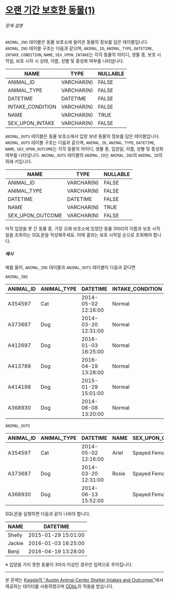 # [오랜 기간 보호한 동물(1)](https://school.programmers.co.kr/learn/courses/30/lessons/59044)


###### 문제 설명


`ANIMAL_INS` 테이블은 동물 보호소에 들어온 동물의 정보를 담은 테이블입니다. `ANIMAL_INS` 테이블 구조는 다음과 같으며, `ANIMAL_ID`, `ANIMAL_TYPE`, `DATETIME`, `INTAKE_CONDITION`, `NAME`, `SEX_UPON_INTAKE`는 각각 동물의 아이디, 생물 종, 보호 시작일, 보호 시작 시 상태, 이름, 성별 및 중성화 여부를 나타냅니다.




| NAME | TYPE | NULLABLE |
| --- | --- | --- |
| ANIMAL\_ID | VARCHAR(N) | FALSE |
| ANIMAL\_TYPE | VARCHAR(N) | FALSE |
| DATETIME | DATETIME | FALSE |
| INTAKE\_CONDITION | VARCHAR(N) | FALSE |
| NAME | VARCHAR(N) | TRUE |
| SEX\_UPON\_INTAKE | VARCHAR(N) | FALSE |


`ANIMAL_OUTS` 테이블은 동물 보호소에서 입양 보낸 동물의 정보를 담은 테이블입니다. `ANIMAL_OUTS` 테이블 구조는 다음과 같으며, `ANIMAL_ID`, `ANIMAL_TYPE`, `DATETIME`, `NAME`, `SEX_UPON_OUTCOME`는 각각 동물의 아이디, 생물 종, 입양일, 이름, 성별 및 중성화 여부를 나타냅니다. `ANIMAL_OUTS` 테이블의 `ANIMAL_ID`는 `ANIMAL_INS`의 `ANIMAL_ID`의 외래 키입니다.




| NAME | TYPE | NULLABLE |
| --- | --- | --- |
| ANIMAL\_ID | VARCHAR(N) | FALSE |
| ANIMAL\_TYPE | VARCHAR(N) | FALSE |
| DATETIME | DATETIME | FALSE |
| NAME | VARCHAR(N) | TRUE |
| SEX\_UPON\_OUTCOME | VARCHAR(N) | FALSE |


아직 입양을 못 간 동물 중, 가장 오래 보호소에 있었던 동물 3마리의 이름과 보호 시작일을 조회하는 SQL문을 작성해주세요. 이때 결과는 보호 시작일 순으로 조회해야 합니다.


##### 예시


예를 들어, `ANIMAL_INS` 테이블과 `ANIMAL_OUTS` 테이블이 다음과 같다면


`ANIMAL_INS`




| ANIMAL\_ID | ANIMAL\_TYPE | DATETIME | INTAKE\_CONDITION | NAME | SEX\_UPON\_INTAKE |
| --- | --- | --- | --- | --- | --- |
| A354597 | Cat | 2014\-05\-02 12:16:00 | Normal | Ariel | Spayed Female |
| A373687 | Dog | 2014\-03\-20 12:31:00 | Normal | Rosie | Spayed Female |
| A412697 | Dog | 2016\-01\-03 16:25:00 | Normal | Jackie | Neutered Male |
| A413789 | Dog | 2016\-04\-19 13:28:00 | Normal | Benji | Spayed Female |
| A414198 | Dog | 2015\-01\-29 15:01:00 | Normal | Shelly | Spayed Female |
| A368930 | Dog | 2014\-06\-08 13:20:00 | Normal |  | Spayed Female |


`ANIMAL_OUTS`




| ANIMAL\_ID | ANIMAL\_TYPE | DATETIME | NAME | SEX\_UPON\_OUTCOME |
| --- | --- | --- | --- | --- |
| A354597 | Cat | 2014\-05\-02 12:16:00 | Ariel | Spayed Female |
| A373687 | Dog | 2014\-03\-20 12:31:00 | Rosie | Spayed Female |
| A368930 | Dog | 2014\-06\-13 15:52:00 |  | Spayed Female |


SQL문을 실행하면 다음과 같이 나와야 합니다.




| NAME | DATETIME |
| --- | --- |
| Shelly | 2015\-01\-29 15:01:00 |
| Jackie | 2016\-01\-03 16:25:00 |
| Benji | 2016\-04\-19 13:28:00 |


※ 입양을 가지 못한 동물이 3마리 이상인 경우만 입력으로 주어집니다.




---


본 문제는 [Kaggle의 "Austin Animal Center Shelter Intakes and Outcomes"](https://www.kaggle.com/aaronschlegel/austin-animal-center-shelter-intakes-and-outcomes)에서 제공하는 데이터를 사용하였으며 [ODbL](https://opendatacommons.org/licenses/odbl/1.0/)의 적용을 받습니다.



